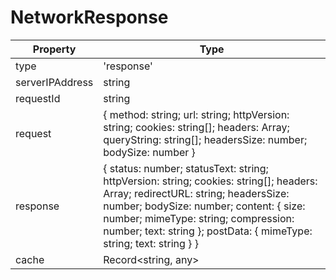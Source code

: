 # NetworkResponse

| Property        | Type                                                                                                                                                                                                                                                                                      |
| --------------- | ----------------------------------------------------------------------------------------------------------------------------------------------------------------------------------------------------------------------------------------------------------------------------------------- |
| type            | 'response'                                                                                                                                                                                                                                                                                |
| serverIPAddress | string                                                                                                                                                                                                                                                                                    |
| requestId       | string                                                                                                                                                                                                                                                                                    |
| request         | { method: string; url: string; httpVersion: string; cookies: string\[]; headers: Array; queryString: string\[]; headersSize: number; bodySize: number }                                                                                                                                   |
| response        | { status: number; statusText: string; httpVersion: string; cookies: string\[]; headers: Array; redirectURL: string; headersSize: number; bodySize: number; content: { size: number; mimeType: string; compression: number; text: string }; postData: { mimeType: string; text: string } } |
| cache           | Record\<string, any>                                                                                                                                                                                                                                                                      |
